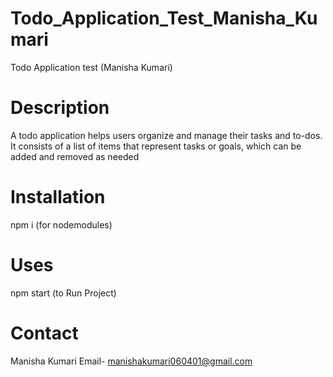 # Todo_Application_Test_Manisha_Kumari
Todo Application test (Manisha Kumari)
# Description
A todo application helps users organize and manage their tasks and to-dos. It consists of a list of items that represent tasks or goals, which can be added and removed as needed
# Installation
npm i (for nodemodules)
# Uses
npm start
(to Run Project)
# Contact
Manisha Kumari
Email- manishakumari060401@gmail.com

